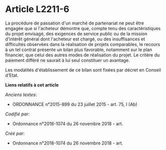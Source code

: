 # Article L2211-6

La procédure de passation d'un marché de partenariat ne peut être engagée que si l'acheteur démontre que, compte tenu des
caractéristiques du projet envisagé, des exigences de service public ou de la mission d'intérêt général dont l'acheteur est
chargé, ou des insuffisances et difficultés observées dans la réalisation de projets comparables, le recours à un tel contrat
présente un bilan plus favorable, notamment sur le plan financier, que celui des autres modes de réalisation du projet. Le
critère du paiement différé ne saurait à lui seul constituer un avantage.

Les modalités d'établissement de ce bilan sont fixées par décret en Conseil d'Etat.

**Liens relatifs à cet article**

_Anciens textes_:

  - ORDONNANCE n°2015-899 du 23 juillet 2015 - art. 75, I (Ab)

_Codifié par_:

  - Ordonnance n°2018-1074 du 26 novembre 2018 - art.

_Créé par_:

  - Ordonnance n°2018-1074 du 26 novembre 2018 - art.

